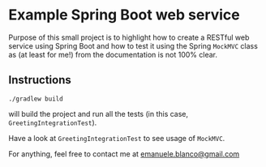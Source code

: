 # Example Spring Boot web service

Purpose of this small project is to highlight how to create a RESTful web service using Spring Boot and how to test it using the Spring `MockMVC` class as (at least for me!) from the documentation is not 100% clear.

## Instructions

`./gradlew build`

will build the project and run all the tests (in this case, `GreetingIntegrationTest`).

Have a look at `GreetingIntegrationTest` to see usage of `MockMVC`.

For anything, feel free to contact me at <emanuele.blanco@gmail.com>
